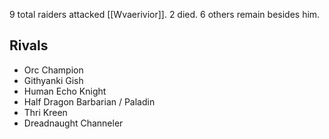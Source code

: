 9 total raiders attacked [[Wvaerivior]]. 2 died. 6 others remain besides him.
## Rivals
- Orc Champion
- Githyanki Gish
- Human Echo Knight
- Half Dragon Barbarian / Paladin
- Thri Kreen
- Dreadnaught Channeler